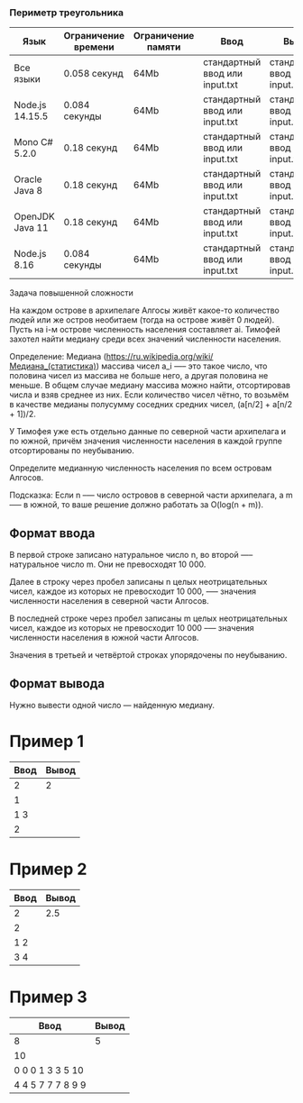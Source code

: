 ### Периметр треугольника

| Язык            | Ограничение времени | Ограничение памяти | Ввод                           | Вывод                          |
| --------------- | ------------------- | ------------------ | ------------------------------ | ------------------------------ |
| Все языки       | 0.058 секунд        | 64Mb               | стандартный ввод или input.txt | стандартный ввод или input.txt |
| Node.js 14.15.5 | 0.084 секунды       | 64Mb               | стандартный ввод или input.txt | стандартный ввод или input.txt |
| Mono C# 5.2.0   | 0.18 секунд         | 64Mb               | стандартный ввод или input.txt | стандартный ввод или input.txt |
| Oracle Java 8   | 0.18 секунд         | 64Mb               | стандартный ввод или input.txt | стандартный ввод или input.txt |
| OpenJDK Java 11 | 0.18 секунд         | 64Mb               | стандартный ввод или input.txt | стандартный ввод или input.txt |
| Node.js 8.16    | 0.084 секунды       | 64Mb               | стандартный ввод или input.txt | стандартный ввод или input.txt |

Задача повышенной сложности

На каждом острове в архипелаге Алгосы живёт какое-то количество людей или же остров необитаем (тогда на острове живёт 0 людей). Пусть на i-м острове численность населения составляет ai. Тимофей захотел найти медиану среди всех значений численности населения.

Определение: Медиана (https://ru.wikipedia.org/wiki/Медиана_(статистика)) массива чисел a_i —– это такое число, что половина чисел из массива не больше него, а другая половина не меньше. В общем случае медиану массива можно найти, отсортировав числа и взяв среднее из них. Если количество чисел чётно, то возьмём в качестве медианы полусумму соседних средних чисел, (a[n/2] + a[n/2 + 1])/2.

У Тимофея уже есть отдельно данные по северной части архипелага и по южной, причём значения численности населения в каждой группе отсортированы по неубыванию.

Определите медианную численность населения по всем островам Алгосов.

Подсказка: Если n –— число островов в северной части архипелага, а m –— в южной, то ваше решение должно работать за O(log(n + m)).

## Формат ввода

В первой строке записано натуральное число n, во второй —– натуральное число m. Они не превосходят 10 000.

Далее в строку через пробел записаны n целых неотрицательных чисел, каждое из которых не превосходит 10 000, –— значения численности населения в северной части Алгосов.

В последней строке через пробел записаны m целых неотрицательных чисел, каждое из которых не превосходит 10 000 –— значения численности населения в южной части Алгосов.

Значения в третьей и четвёртой строках упорядочены по неубыванию.

## Формат вывода

Нужно вывести одной число — найденную медиану.

# Пример 1

| Ввод | Вывод |
| ---- | ----- |
| 2    | 2     |
| 1    |
| 1 3  |
| 2    |

# Пример 2

| Ввод | Вывод |
| ---- | ----- |
| 2    | 2.5   |
| 2    |
| 1 2  |
| 3 4  |

# Пример 3

| Ввод              | Вывод |
| ----------------- | ----- |
| 8                 | 5     |
| 10                |
| 0 0 0 1 3 3 5 10  |
| 4 4 5 7 7 7 8 9 9 |
